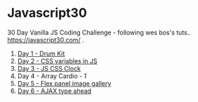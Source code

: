 # Javascript30
30 Day Vanilla JS Coding Challenge - following wes bos's tuts.. https://javascript30.com/ . 

1. [Day 1 - Drum Kit](https://dhanushuuzumaki.github.io/Javascript30/d1-drum-kit/) 
2. [Day 2 - CSS variables in JS](https://dhanushuuzumaki.github.io/Javascript30/d2-css-variables-in-js/)
3. [Day 3 - JS CSS Clock](https://dhanushuuzumaki.github.io/Javascript30/d3-js-css-clock/)
4. Day 4 - Array Cardio - 1
5. [Day 5 - Flex panel image gallery](https://dhanushuuzumaki.github.io/Javascript30/d5-flex-panels-image-gallery)
6. [Day 6 - AJAX type ahead](https://dhanushuuzumaki.github.io/Javascript30/d6-ajax-type-ahead/)
